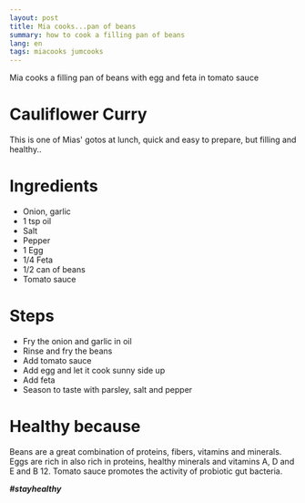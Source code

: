 ```yaml
---
layout: post
title: Mia cooks...pan of beans
summary: how to cook a filling pan of beans
lang: en
tags: miacooks jumcooks
---
```


<div class="message">
Mia cooks a filling pan of beans with egg and feta in tomato sauce
</div>

# Cauliflower Curry
This is one of Mias' gotos at lunch, quick and easy to prepare, but filling and healthy..

# Ingredients
- Onion, garlic
- 1 tsp oil
- Salt
- Pepper
- 1 Egg
- 1/4 Feta
- 1/2 can of beans
- Tomato sauce

# Steps
- Fry the onion and garlic in oil
- Rinse and fry the beans
- Add tomato sauce
- Add egg and let it cook sunny side up
- Add feta
- Season to taste with parsley, salt and pepper

# Healthy because
Beans are a great combination of proteins, fibers, vitamins and minerals.
Eggs are rich in also rich in proteins, healthy minerals and vitamins A, D and E and B 12.
Tomato sauce promotes the activity of probiotic gut bacteria.

**_#stayhealthy_**
